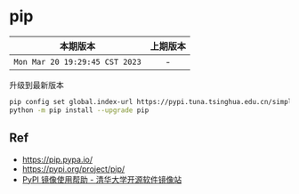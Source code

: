 # pip

|本期版本|上期版本
|:---:|:---:
`Mon Mar 20 19:29:45 CST 2023` | -

升级到最新版本

```bash
pip config set global.index-url https://pypi.tuna.tsinghua.edu.cn/simple
python -m pip install --upgrade pip
```

## Ref

* <https://pip.pypa.io/>
* <https://pypi.org/project/pip/>
* [PyPI 镜像使用帮助 - 清华大学开源软件镜像站](https://mirrors.tuna.tsinghua.edu.cn/help/pypi/)